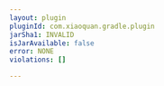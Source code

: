 ```yaml
---
layout: plugin
pluginId: com.xiaoquan.gradle.plugin
jarSha1: INVALID
isJarAvailable: false
error: NONE
violations: []

---
```


